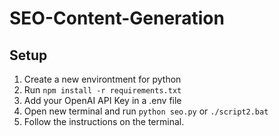 # SEO-Content-Generation
## Setup
1) Create a new environtment for python
2) Run ``` npm install -r requirements.txt ```
3) Add your OpenAI API Key in a .env file
4) Open new terminal and run ``` python seo.py ``` or ```./script2.bat```
5) Follow the instructions on the terminal.
